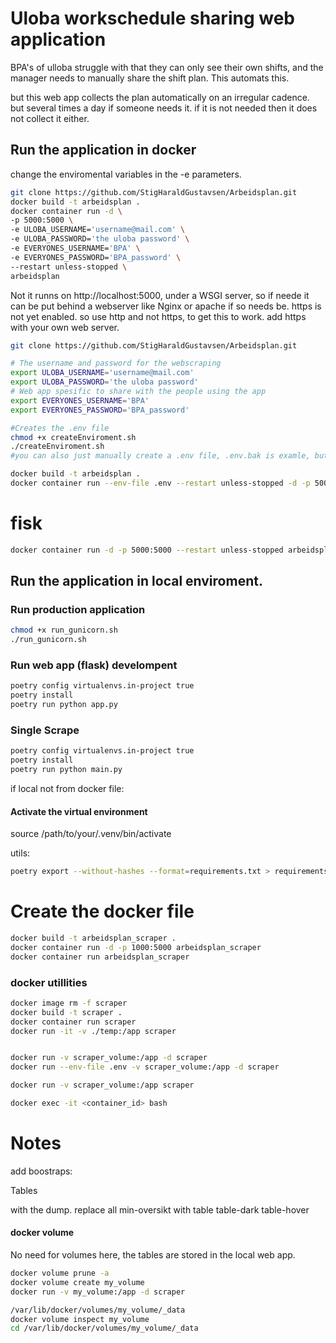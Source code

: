 # Uloba workschedule sharing web application

BPA's of ulloba struggle with that they can only see their own shifts, and the manager needs to manually share the shift plan. This automats this.


but this web app collects the plan automatically on an irregular cadence. but several times a day if someone needs it. if it is not needed then it does not collect it either.

## Run the application in docker

change the enviromental variables in the -e parameters.
```bash
git clone https://github.com/StigHaraldGustavsen/Arbeidsplan.git
docker build -t arbeidsplan .
docker container run -d \
-p 5000:5000 \
-e ULOBA_USERNAME='username@mail.com' \ 
-e ULOBA_PASSWORD='the uloba password' \ 
-e EVERYONES_USERNAME='BPA' \
-e EVERYONES_PASSWORD='BPA_password' \
--restart unless-stopped \ 
arbeidsplan
```


Not it runns on http://localhost:5000, under a WSGI server, so if neede it can be put behind a webserver like Nginx or apache if so needs be. https is not yet enabled. so use http and not https, to get this to work. add https with your own web server.


```bash
git clone https://github.com/StigHaraldGustavsen/Arbeidsplan.git

# The username and password for the webscraping
export ULOBA_USERNAME='username@mail.com'
export ULOBA_PASSWORD='the uloba password'
# Web app spesific to share with the people using the app
export EVERYONES_USERNAME='BPA'
export EVERYONES_PASSWORD='BPA_password'

#Creates the .env file
chmod +x createEnviroment.sh
./createEnviroment.sh
#you can also just manually create a .env file, .env.bak is examle, but rename file to ".env"

docker build -t arbeidsplan .
docker container run --env-file .env --restart unless-stopped -d -p 5000:5000 arbeidsplan
```

# fisk
```bash
docker container run -d -p 5000:5000 --restart unless-stopped arbeidsplan
```


## Run the application in local enviroment.

### Run production application
```bash
chmod +x run_gunicorn.sh
./run_gunicorn.sh
```

### Run web app (flask) develompent
```bash
poetry config virtualenvs.in-project true
poetry install
poetry run python app.py
```

### Single Scrape
```bash
poetry config virtualenvs.in-project true
poetry install
poetry run python main.py
```

if local not from docker file:
#### Activate the virtual environment
source /path/to/your/.venv/bin/activate


utils:

```bash
poetry export --without-hashes --format=requirements.txt > requirements.txt
```






# Create the docker file

```bash
docker build -t arbeidsplan_scraper .
docker container run -d -p 1000:5000 arbeidsplan_scraper
docker container run arbeidsplan_scraper
```




### docker utillities
```bash
docker image rm -f scraper
docker build -t scraper .
docker container run scraper
docker run -it -v ./temp:/app scraper


docker run -v scraper_volume:/app -d scraper
docker run --env-file .env -v scraper_volume:/app -d scraper

docker run -v scraper_volume:/app scraper

docker exec -it <container_id> bash
```


# Notes

add boostraps:
 <html>
 <link rel="stylesheet" href="https://cdn.jsdelivr.net/npm/bootstrap@4.0.0/dist/css/bootstrap.min.css" integrity="sha384-Gn5384xqQ1aoWXA+058RXPxPg6fy4IWvTNh0E263XmFcJlSAwiGgFAW/dAiS6JXm" crossorigin="anonymous">
 <head>
 </head>
 <body>
 
Tables

 </body>
 </html>


with the dump. replace all 
min-oversikt 
with 
table table-dark table-hover



#### docker volume

No need for volumes here, the tables are stored in the local web app.
```bash
docker volume prune -a
docker volume create my_volume
docker run -v my_volume:/app -d scraper

/var/lib/docker/volumes/my_volume/_data
docker volume inspect my_volume
cd /var/lib/docker/volumes/my_volume/_data
```
